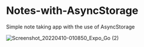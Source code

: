 # Notes-with-AsyncStorage
Simple note taking app with the use of AsyncStorage

![Screenshot_20220410-010850_Expo_Go (2)](https://user-images.githubusercontent.com/71921136/162589277-ab7914ba-8e8a-4afa-98cd-a786a9309a54.png)
